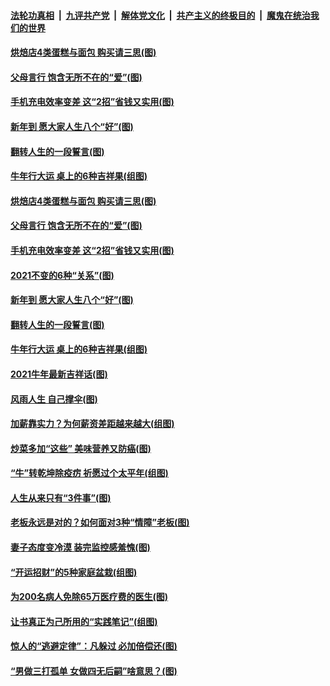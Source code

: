 

####  [法轮功真相](../../../../basic/blob/master/README.md?t=02141331) &nbsp;|&nbsp; [九评共产党](../../../../9ping.md/blob/master/README.md?t=02141331) &nbsp;|&nbsp; [解体党文化](../../../../jtdwh.md/blob/master/README.md?t=02141331)  &nbsp;|&nbsp; [共产主义的终极目的](../../../../gczydzjmd.md/blob/master/README.md?t=02141331) &nbsp;|&nbsp; [魔鬼在统治我们的世界](../../../../mgztzwmdsj.md/blob/master/README.md?t=02141331) 

#### [烘焙店4类蛋糕与面包 购买请三思(图)](../pages/p8/961995.md?t=02141331) 

#### [父母言行 饱含无所不在的“爱”(图)](../pages/p8/962383.md?t=02141331) 

#### [手机充电效率变差 这“2招”省钱又实用(图)](../pages/p8/962362.md?t=02141331) 

#### [新年到 愿大家人生八个“好”(图)](../pages/p8/962179.md?t=02141331) 

#### [翻转人生的一段誓言(图)](../pages/p8/962285.md?t=02141331) 

#### [牛年行大运 桌上的6种吉祥果(组图)](../pages/p8/962242.md?t=02141331) 

#### [烘焙店4类蛋糕与面包 购买请三思(图)](../pages/p8/961995.md?t=02141331) 

#### [父母言行 饱含无所不在的“爱”(图)](../pages/p8/962383.md?t=02141331) 

#### [手机充电效率变差 这“2招”省钱又实用(图)](../pages/p8/962362.md?t=02141331) 

#### [2021不变的6种“关系”(图)](../pages/p8/962195.md?t=02141331) 

#### [新年到 愿大家人生八个“好”(图)](../pages/p8/962179.md?t=02141331) 

#### [翻转人生的一段誓言(图)](../pages/p8/962285.md?t=02141331) 

#### [牛年行大运 桌上的6种吉祥果(组图)](../pages/p8/962242.md?t=02141331) 

#### [2021牛年最新吉祥话(图)](../pages/p8/962193.md?t=02141331) 

#### [风雨人生 自己撑伞(图)](../pages/p8/962172.md?t=02141331) 

#### [加薪靠实力？为何薪资差距越来越大(组图)](../pages/p8/962200.md?t=02141331) 

#### [炒菜多加“这些” 美味营养又防癌(图)](../pages/p8/961648.md?t=02141331) 

#### [“牛”转乾坤除疫疠 祈愿过个太平年(组图)](../pages/p8/959437.md?t=02141331) 

#### [人生从来只有“3件事”(图)](../pages/p8/962007.md?t=02141331) 

#### [老板永远是对的？如何面对3种“情障”老板(图)](../pages/p8/962077.md?t=02141331) 

#### [妻子态度变冷漠 装完监控感羞愧(图)](../pages/p8/962046.md?t=02141331) 

#### [“开运招财”的5种家庭盆栽(组图)](../pages/p8/961645.md?t=02141331) 

#### [为200名病人免除65万医疗费的医生(图)](../pages/p8/961479.md?t=02141331) 

#### [让书真正为己所用的“实践笔记”(组图)](../pages/p8/961544.md?t=02141331) 

#### [惊人的“逃避定律”：凡躲过 必加倍偿还(图)](../pages/p8/961953.md?t=02141331) 

#### [“男做三打孤单 女做四无后嗣”啥意思？(图)](../pages/p8/961918.md?t=02141331) 

